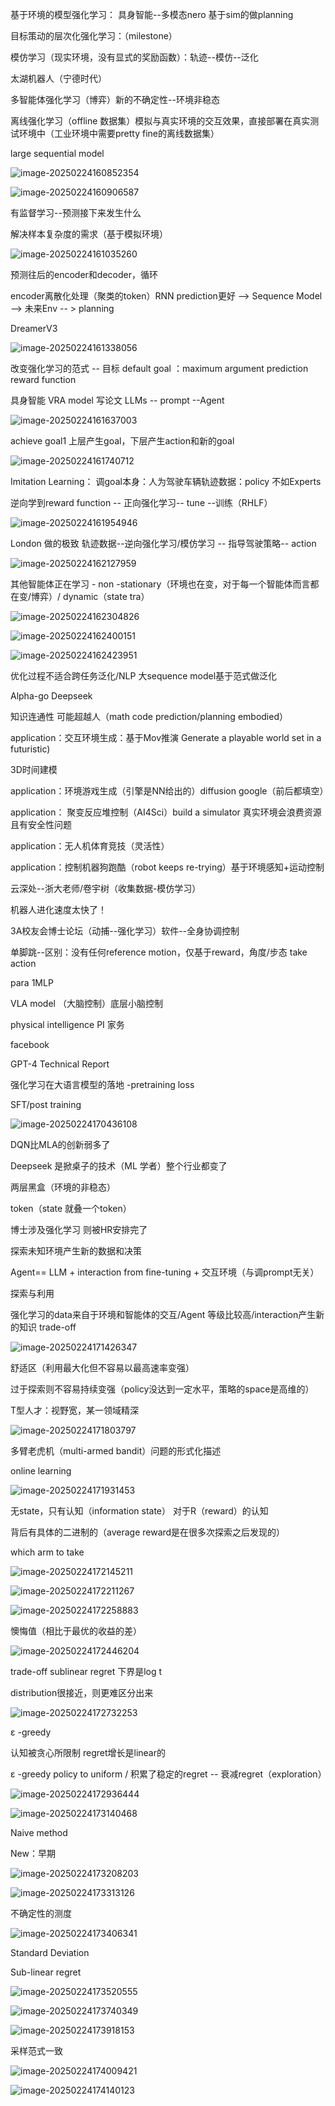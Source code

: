 基于环境的模型强化学习：
具身智能--多模态nero 基于sim的做planning

目标策动的层次化强化学习：（milestone）

模仿学习（现实环境，没有显式的奖励函数）：轨迹--模仿--泛化

太湖机器人（宁德时代）

多智能体强化学习（博弈）新的不确定性--环境非稳态

离线强化学习（offline 数据集）模拟与真实环境的交互效果，直接部署在真实测试环境中（工业环境中需要pretty fine的离线数据集）

large sequential model

![image-20250224160852354](https://github.com/jasminejijiayi/SJTU-Courses/CS3316ReinforcementLearning/image/image-20250224160852354.png?raw=true)

![image-20250224160906587](https://github.com/jasminejijiayi/SJTU-Courses/CS3316ReinforcementLearning/image/image-20250224160906587.png?raw=true)

有监督学习--预测接下来发生什么

解决样本复杂度的需求（基于模拟环境）

![image-20250224161035260](https://github.com/jasminejijiayi/SJTU-Courses/CS3316ReinforcementLearning/image/image-20250224161035260.png?raw=true)

预测往后的encoder和decoder，循环

encoder离散化处理（聚类的token）RNN prediction更好 --> Sequence Model --> 未来Env -- > planning

DreamerV3

![image-20250224161338056](https://github.com/jasminejijiayi/SJTU-Courses/CS3316ReinforcementLearning/image/image-20250224161338056.png?raw=true)

改变强化学习的范式 -- 目标 default goal ：maximum argument prediction reward function

具身智能 VRA model 写论文 LLMs -- prompt --Agent

![image-20250224161637003](https://github.com/jasminejijiayi/SJTU-Courses/CS3316ReinforcementLearning/image/image-20250224161637003.png?raw=true)

achieve goal1 上层产生goal，下层产生action和新的goal

![image-20250224161740712](https://github.com/jasminejijiayi/SJTU-Courses/CS3316ReinforcementLearning/image/image-20250224161740712.png?raw=true)

Imitation Learning： 调goal本身：人为驾驶车辆轨迹数据：policy 不如Experts

逆向学到reward function -- 正向强化学习-- tune --训练（RHLF）

![image-20250224161954946](https://github.com/jasminejijiayi/SJTU-Courses/CS3316ReinforcementLearning/image/image-20250224161954946.png?raw=true)

London 做的极致 轨迹数据--逆向强化学习/模仿学习 -- 指导驾驶策略-- action

![image-20250224162127959](https://github.com/jasminejijiayi/SJTU-Courses/CS3316ReinforcementLearning/image/image-20250224162127959.png?raw=true)

其他智能体正在学习 - non -stationary（环境也在变，对于每一个智能体而言都在变/博弈）/ dynamic（state tra）

![image-20250224162304826](https://github.com/jasminejijiayi/SJTU-Courses/CS3316ReinforcementLearning/image/image-20250224162304826.png?raw=true)



![image-20250224162400151](https://github.com/jasminejijiayi/SJTU-Courses/CS3316ReinforcementLearning/image/image-20250224162400151.png?raw=true)



![image-20250224162423951](https://github.com/jasminejijiayi/SJTU-Courses/CS3316ReinforcementLearning/image/image-20250224162423951.png?raw=true)

优化过程不适合跨任务泛化/NLP 大sequence model基于范式做泛化

Alpha-go Deepseek

知识连通性 可能超越人（math code prediction/planning embodied）

application：交互环境生成：基于Mov推演 Generate a playable world set in a futuristic)

3D时间建模

application：环境游戏生成（引擎是NN给出的）diffusion google（前后都填空）

application： 聚变反应堆控制（AI4Sci）build a simulator 真实环境会浪费资源且有安全性问题

application：无人机体育竞技（灵活性）

application：控制机器狗跑酷（robot keeps re-trying）基于环境感知+运动控制

云深处--浙大老师/卷宇树（收集数据-模仿学习）

机器人进化速度太快了！

3A校友会博士论坛（动捕--强化学习）软件--全身协调控制

单脚跳--区别：没有任何reference motion，仅基于reward，角度/步态 take action

para 1MLP

VLA model （大脑控制）底层小脑控制

physical intelligence PI 家务

facebook

GPT-4  Technical Report

强化学习在大语言模型的落地 -pretraining loss

 SFT/post training 



![image-20250224170436108](https://github.com/jasminejijiayi/SJTU-Courses/CS3316ReinforcementLearning/image/image-20250224170436108.png?raw=true)

DQN比MLA的创新弱多了

Deepseek 是掀桌子的技术（ML 学者）整个行业都变了

两层黑盒（环境的非稳态） 

token（state 就叠一个token）

博士涉及强化学习 则被HR安排完了

探索未知环境产生新的数据和决策 

Agent== LLM + interaction from fine-tuning + 交互环境（与调prompt无关）



探索与利用

强化学习的data来自于环境和智能体的交互/Agent 等级比较高/interaction产生新的知识 trade-off

![image-20250224171426347](https://github.com/jasminejijiayi/SJTU-Courses/CS3316ReinforcementLearning/image/image-20250224171426347.png?raw=true)

舒适区（利用最大化但不容易以最高速率变强） 

过于探索则不容易持续变强（policy没达到一定水平，策略的space是高维的）

T型人才：视野宽，某一领域精深

![image-20250224171803797](https://github.com/jasminejijiayi/SJTU-Courses/CS3316ReinforcementLearning/image/image-20250224171803797.png?raw=true)

多臂老虎机（multi-armed bandit）问题的形式化描述

online learning

![image-20250224171931453](https://github.com/jasminejijiayi/SJTU-Courses/CS3316ReinforcementLearning/image/image-20250224171931453.png?raw=true)

无state，只有认知（information state） 对于R（reward）的认知

背后有具体的二进制的（average reward是在很多次探索之后发现的）

which arm to take

![image-20250224172145211](https://github.com/jasminejijiayi/SJTU-Courses/CS3316ReinforcementLearning/image/image-20250224172145211.png?raw=true)

![image-20250224172211267](https://github.com/jasminejijiayi/SJTU-Courses/CS3316ReinforcementLearning/image/image-20250224172211267.png?raw=true)

![image-20250224172258883](https://github.com/jasminejijiayi/SJTU-Courses/CS3316ReinforcementLearning/image/image-20250224172258883.png?raw=true)

懊悔值（相比于最优的收益的差）

![image-20250224172446204](https://github.com/jasminejijiayi/SJTU-Courses/CS3316ReinforcementLearning/image/image-20250224172446204.png?raw=true)

trade-off sublinear regret 下界是log t

distribution很接近，则更难区分出来

![image-20250224172732253](https://github.com/jasminejijiayi/SJTU-Courses/CS3316ReinforcementLearning/image/image-20250224172732253.png?raw=true)

ε -greedy

认知被贪心所限制 regret增长是linear的

ε -greedy policy to uniform / 积累了稳定的regret -- 衰减regret（exploration）

![image-20250224172936444](https://github.com/jasminejijiayi/SJTU-Courses/CS3316ReinforcementLearning/image/image-20250224172936444.png?raw=true)

![image-20250224173140468](https://github.com/jasminejijiayi/SJTU-Courses/CS3316ReinforcementLearning/image/image-20250224173140468.png?raw=true)

Naive method

New：早期

![image-20250224173208203](https://github.com/jasminejijiayi/SJTU-Courses/CS3316ReinforcementLearning/image/image-20250224173208203.png?raw=true)

![image-20250224173313126](https://github.com/jasminejijiayi/SJTU-Courses/CS3316ReinforcementLearning/image/image-20250224173313126.png?raw=true)

不确定性的测度

![image-20250224173406341](https://github.com/jasminejijiayi/SJTU-Courses/CS3316ReinforcementLearning/image/image-20250224173406341.png?raw=true)

Standard Deviation

Sub-linear regret

![image-20250224173520555](https://github.com/jasminejijiayi/SJTU-Courses/CS3316ReinforcementLearning/image/image-20250224173520555.png?raw=true)

![image-20250224173740349](https://github.com/jasminejijiayi/SJTU-Courses/CS3316ReinforcementLearning/image/image-20250224173740349.png?raw=true)

![image-20250224173918153](https://github.com/jasminejijiayi/SJTU-Courses/CS3316ReinforcementLearning/image/image-20250224173918153.png?raw=true)

采样范式一致

![image-20250224174009421](https://github.com/jasminejijiayi/SJTU-Courses/CS3316ReinforcementLearning/image/image-20250224174009421.png?raw=true)

![image-20250224174140123](https://github.com/jasminejijiayi/SJTU-Courses/CS3316ReinforcementLearning/image/image-20250224174140123.png?raw=true)
